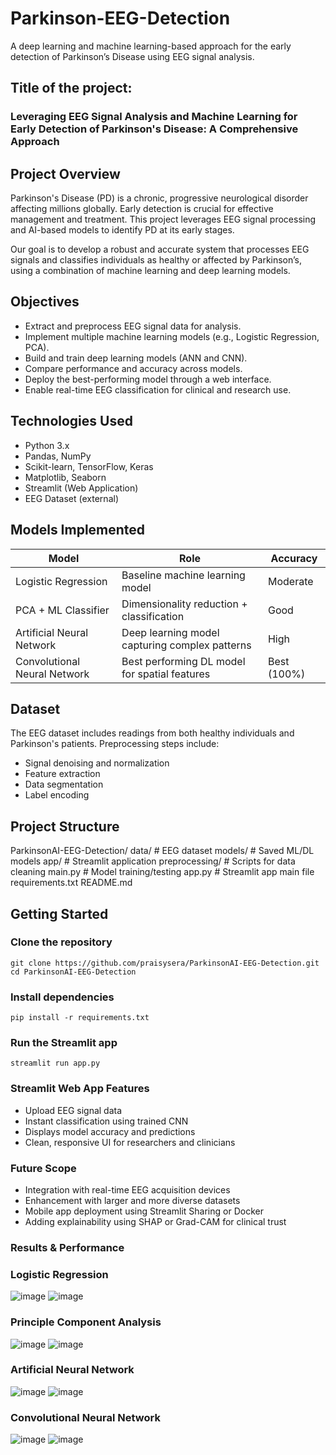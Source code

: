 # Parkinson-EEG-Detection
A deep learning and machine learning-based approach for the early detection of Parkinson’s Disease using EEG signal analysis.

## Title of the project: 
### Leveraging EEG Signal Analysis and Machine Learning for Early Detection of Parkinson's Disease: A Comprehensive Approach

## Project Overview
Parkinson's Disease (PD) is a chronic, progressive neurological disorder affecting millions globally. Early detection is crucial for effective management and treatment. This project leverages EEG signal processing and AI-based models to identify PD at its early stages.

Our goal is to develop a robust and accurate system that processes EEG signals and classifies individuals as healthy or affected by Parkinson’s, using a combination of machine learning and deep learning models.

## Objectives
* Extract and preprocess EEG signal data for analysis.
* Implement multiple machine learning models (e.g., Logistic Regression, PCA).
* Build and train deep learning models (ANN and CNN).
* Compare performance and accuracy across models.
* Deploy the best-performing model through a web interface.
* Enable real-time EEG classification for clinical and research use.

## Technologies Used
* Python 3.x
* Pandas, NumPy
* Scikit-learn, TensorFlow, Keras
* Matplotlib, Seaborn
* Streamlit (Web Application)
* EEG Dataset (external)

## Models Implemented

| Model                        | Role                                           |  Accuracy                  |     
|------------------------------|----------------------------------------------- |----------------------------|
| Logistic Regression	         | Baseline machine learning model	              | Moderate                   |
| PCA + ML Classifier          |Dimensionality reduction + classification	      | Good                       |
| Artificial Neural Network	   | Deep learning model capturing complex patterns |	High                       |
| Convolutional Neural Network |	Best performing DL model for spatial features	| Best (100%)                |

## Dataset
The EEG dataset includes readings from both healthy individuals and Parkinson's patients. Preprocessing steps include:

* Signal denoising and normalization
* Feature extraction
* Data segmentation
* Label encoding

##  Project Structure
ParkinsonAI-EEG-Detection/
data/                   # EEG dataset
models/                 # Saved ML/DL models
app/                    # Streamlit application
preprocessing/          # Scripts for data cleaning
main.py                 # Model training/testing
app.py                  # Streamlit app main file
requirements.txt
README.md

## Getting Started
### Clone the repository
```
git clone https://github.com/praisysera/ParkinsonAI-EEG-Detection.git
cd ParkinsonAI-EEG-Detection
```

### Install dependencies
```
pip install -r requirements.txt
```
### Run the Streamlit app
```
streamlit run app.py
```

### Streamlit Web App Features
* Upload EEG signal data
* Instant classification using trained CNN
* Displays model accuracy and predictions
* Clean, responsive UI for researchers and clinicians

### Future Scope
* Integration with real-time EEG acquisition devices
* Enhancement with larger and more diverse datasets
* Mobile app deployment using Streamlit Sharing or Docker
* Adding explainability using SHAP or Grad-CAM for clinical trust

### Results & Performance

### Logistic Regression
![image](https://github.com/user-attachments/assets/3074501e-63a0-4de1-acfc-69f6d3b8b20c)
![image](https://github.com/user-attachments/assets/0ba900c3-3b8b-4d52-bdb5-48c89f5ca170)
<br>

### Principle Component Analysis
![image](https://github.com/user-attachments/assets/6759ca05-6973-4980-81c4-f595a77a3b8b)
![image](https://github.com/user-attachments/assets/49eaf22b-7c42-4e90-bb14-00c937e248d3)
<br>

### Artificial Neural Network
![image](https://github.com/user-attachments/assets/1f88e5a5-a2f7-4c36-877f-1b6c6616f57a)
![image](https://github.com/user-attachments/assets/75b856df-d954-4fed-a62d-0727e9dad05e)
<br>

### Convolutional Neural Network
![image](https://github.com/user-attachments/assets/9f174ce0-1c1a-48b8-9b21-712787b52b94)
![image](https://github.com/user-attachments/assets/f182ae4c-286e-41f0-8ac0-5c59039cf982)
<br>




